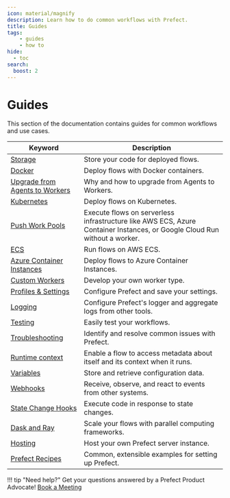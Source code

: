 ```yaml
---
icon: material/magnify
description: Learn how to do common workflows with Prefect.
title: Guides
tags:
    - guides
    - how to
hide:
  - toc
search:
  boost: 2
---
```


# Guides

This section of the documentation contains guides for common workflows and use cases. 

| Keyword                                                  | Description                                                                                        |
| -------------------------------------------------------- | -------------------------------------------------------------------------------------------------- |
| [Storage](/guides/deployment/storage-guide/) | Store your code for deployed flows. |
| [Docker](/guides/deployment/docker/) | Deploy flows with Docker containers. |
| [Upgrade from Agents to Workers](/guides/upgrade-guide-agents-to-workers/) | Why and how to upgrade from Agents to Workers. |
| [Kubernetes](/guides/deployment/kubernetes/) | Deploy flows on Kubernetes. |
| [Push Work Pools](/guides/deployment/push-work-pools/) |  Execute flows on serverless infrastructure like AWS ECS, Azure Container Instances, or Google Cloud Run without a worker. | 
| [ECS](https://prefecthq.github.io/prefect-aws/ecs_guide/) |  Run flows on AWS ECS. |
| [Azure Container Instances](/guides/deployment/aci/) |  Deploy flows to Azure Container Instances. |
| [Custom Workers](/guides/deployment/developing-a-new-worker-type/) | Develop your own worker type. | 
| [Profiles & Settings](/guides/settings/) | Configure Prefect and save your settings. |
| [Logging](/guides/logs/) | Configure Prefect's logger and aggregate logs from other tools. |
| [Testing](/guides/testing/) | Easily test your workflows. |
| [Troubleshooting](/guides/troubleshooting/) | Identify and resolve common issues with Prefect. |
| [Runtime context](/guides/runtime-context/) | Enable a flow to access metadata about itself and its context when it runs.  |
| [Variables](/guides/variables/) | Store and retrieve configuration data. | 
| [Webhooks](/guides/webhooks/) | Receive, observe, and react to events from other systems. |
| [State Change Hooks](/guides/state-change-hooks/) | Execute code in response to state changes. |
| [Dask and Ray](/guides/dask-ray-task-runners/) | Scale your flows with parallel computing frameworks. |
| [Hosting](/guides/host/) | Host your own Prefect server instance. |
| [Prefect Recipes](../recipes/recipes/) |  Common, extensible examples for setting up Prefect. |

!!! tip "Need help?"
    Get your questions answered by a Prefect Product Advocate! [Book a Meeting](https://calendly.com/prefect-experts/prefect-product-advocates?utm_campaign=prefect_docs_cloud&utm_content=prefect_docs&utm_medium=docs&utm_source=docs)
